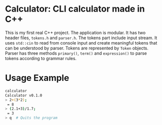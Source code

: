 # Calculator: CLI calculator made in C++
This is my first real C++ project. The application is modular. It has two header files, `tokens.h` and `parser.h`. The tokens part include input
stream. It uses `std::cin` to read from console input and create meaningful tokens that can be understood by parser. Tokens are represented by
`Token` objects. Parser has three methods `primary()`, `term()` and `expression()` to parse tokens according to grammar rules.

# Usage Example
```bash
calculator
Calculator v0.1.0
> 2+(3*2);
 = 8
> (2.1+3)/1.7;
 = 3 
> q  # Quits the program
```
